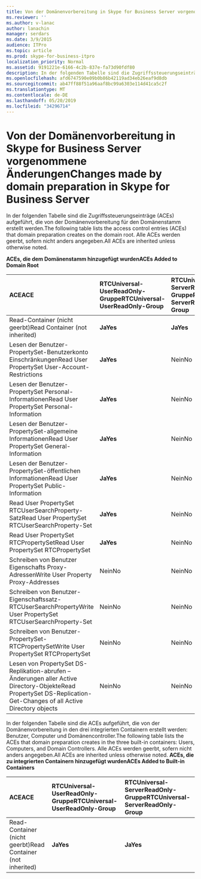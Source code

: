 ```yaml
---
title: Von der Domänenvorbereitung in Skype for Business Server vorgenommene Änderungen
ms.reviewer: ''
ms.author: v-lanac
author: lanachin
manager: serdars
ms.date: 3/9/2015
audience: ITPro
ms.topic: article
ms.prod: skype-for-business-itpro
localization_priority: Normal
ms.assetid: 9191221e-6166-4c2b-837e-fa73d90fdf80
description: In der folgenden Tabelle sind die Zugriffssteuerungseinträge (ACEs) aufgeführt, die von der Domänenvorbereitung für den Domänenstamm erstellt werden. Alle ACEs werden geerbt, sofern nicht anders angegeben.
ms.openlocfilehash: afd6747590e09b0b86b42119ad34eb26eaf9d8db
ms.sourcegitcommit: ab47ff88f51a96aaf8bc99a6303e114d41ca5c2f
ms.translationtype: MT
ms.contentlocale: de-DE
ms.lasthandoff: 05/20/2019
ms.locfileid: "34296714"
---
```

# <a name="changes-made-by-domain-preparation-in-skype-for-business-server"></a><span data-ttu-id="40331-104">Von der Domänenvorbereitung in Skype for Business Server vorgenommene Änderungen</span><span class="sxs-lookup"><span data-stu-id="40331-104">Changes made by domain preparation in Skype for Business Server</span></span>
 
<span data-ttu-id="40331-105">In der folgenden Tabelle sind die Zugriffssteuerungseinträge (ACEs) aufgeführt, die von der Domänenvorbereitung für den Domänenstamm erstellt werden.</span><span class="sxs-lookup"><span data-stu-id="40331-105">The following table lists the access control entries (ACEs) that domain preparation creates on the domain root.</span></span> <span data-ttu-id="40331-106">Alle ACEs werden geerbt, sofern nicht anders angegeben.</span><span class="sxs-lookup"><span data-stu-id="40331-106">All ACEs are inherited unless otherwise noted.</span></span>
  
<span data-ttu-id="40331-107">**ACEs, die dem Domänenstamm hinzugefügt wurden**</span><span class="sxs-lookup"><span data-stu-id="40331-107">**ACEs Added to Domain Root**</span></span>

|<span data-ttu-id="40331-108">**ACE**</span><span class="sxs-lookup"><span data-stu-id="40331-108">**ACE**</span></span>|<span data-ttu-id="40331-109">**RTCUniversal-UserReadOnly-Gruppe**</span><span class="sxs-lookup"><span data-stu-id="40331-109">**RTCUniversal-UserReadOnly-Group**</span></span>|<span data-ttu-id="40331-110">**RTCUniversal-ServerReadOnly-Gruppe**</span><span class="sxs-lookup"><span data-stu-id="40331-110">**RTCUniversal-ServerReadOnly-Group**</span></span>|<span data-ttu-id="40331-111">**RTCUniversal-UserAdmins**</span><span class="sxs-lookup"><span data-stu-id="40331-111">**RTCUniversal-UserAdmins**</span></span>|<span data-ttu-id="40331-112">**RTCHSUniversal-Dienste**</span><span class="sxs-lookup"><span data-stu-id="40331-112">**RTCHSUniversal-Services**</span></span>|<span data-ttu-id="40331-113">**Authentifizierte Benutzer**</span><span class="sxs-lookup"><span data-stu-id="40331-113">**Authenticated-Users**</span></span>|
|:-----|:-----|:-----|:-----|:-----|:-----|
|<span data-ttu-id="40331-114">Read-Container (nicht geerbt)</span><span class="sxs-lookup"><span data-stu-id="40331-114">Read Container (not inherited)</span></span>  <br/> |<span data-ttu-id="40331-115">**Ja**</span><span class="sxs-lookup"><span data-stu-id="40331-115">**Yes**</span></span> <br/> |<span data-ttu-id="40331-116">**Ja**</span><span class="sxs-lookup"><span data-stu-id="40331-116">**Yes**</span></span> <br/> |<span data-ttu-id="40331-117">Nein</span><span class="sxs-lookup"><span data-stu-id="40331-117">No</span></span>  <br/> |<span data-ttu-id="40331-118">Nein</span><span class="sxs-lookup"><span data-stu-id="40331-118">No</span></span>  <br/> |<span data-ttu-id="40331-119">Nein</span><span class="sxs-lookup"><span data-stu-id="40331-119">No</span></span>  <br/> |
|<span data-ttu-id="40331-120">Lesen der Benutzer-PropertySet-Benutzerkonto Einschränkungen</span><span class="sxs-lookup"><span data-stu-id="40331-120">Read User PropertySet User-Account-Restrictions</span></span>  <br/> |<span data-ttu-id="40331-121">**Ja**</span><span class="sxs-lookup"><span data-stu-id="40331-121">**Yes**</span></span> <br/> |<span data-ttu-id="40331-122">Nein</span><span class="sxs-lookup"><span data-stu-id="40331-122">No</span></span>  <br/> |<span data-ttu-id="40331-123">Nein</span><span class="sxs-lookup"><span data-stu-id="40331-123">No</span></span>  <br/> |<span data-ttu-id="40331-124">Nein</span><span class="sxs-lookup"><span data-stu-id="40331-124">No</span></span>  <br/> |<span data-ttu-id="40331-125">Nein</span><span class="sxs-lookup"><span data-stu-id="40331-125">No</span></span>  <br/> |
|<span data-ttu-id="40331-126">Lesen der Benutzer-PropertySet Personal-Informationen</span><span class="sxs-lookup"><span data-stu-id="40331-126">Read User PropertySet Personal-Information</span></span>  <br/> |<span data-ttu-id="40331-127">**Ja**</span><span class="sxs-lookup"><span data-stu-id="40331-127">**Yes**</span></span> <br/> |<span data-ttu-id="40331-128">Nein</span><span class="sxs-lookup"><span data-stu-id="40331-128">No</span></span>  <br/> |<span data-ttu-id="40331-129">Nein</span><span class="sxs-lookup"><span data-stu-id="40331-129">No</span></span>  <br/> |<span data-ttu-id="40331-130">Nein</span><span class="sxs-lookup"><span data-stu-id="40331-130">No</span></span>  <br/> |<span data-ttu-id="40331-131">Nein</span><span class="sxs-lookup"><span data-stu-id="40331-131">No</span></span>  <br/> |
|<span data-ttu-id="40331-132">Lesen der Benutzer-PropertySet-allgemeine Informationen</span><span class="sxs-lookup"><span data-stu-id="40331-132">Read User PropertySet General-Information</span></span>  <br/> |<span data-ttu-id="40331-133">**Ja**</span><span class="sxs-lookup"><span data-stu-id="40331-133">**Yes**</span></span> <br/> |<span data-ttu-id="40331-134">Nein</span><span class="sxs-lookup"><span data-stu-id="40331-134">No</span></span>  <br/> |<span data-ttu-id="40331-135">Nein</span><span class="sxs-lookup"><span data-stu-id="40331-135">No</span></span>  <br/> |<span data-ttu-id="40331-136">Nein</span><span class="sxs-lookup"><span data-stu-id="40331-136">No</span></span>  <br/> |<span data-ttu-id="40331-137">Nein</span><span class="sxs-lookup"><span data-stu-id="40331-137">No</span></span>  <br/> |
|<span data-ttu-id="40331-138">Lesen der Benutzer-PropertySet-öffentlichen Informationen</span><span class="sxs-lookup"><span data-stu-id="40331-138">Read User PropertySet Public-Information</span></span>  <br/> |<span data-ttu-id="40331-139">**Ja**</span><span class="sxs-lookup"><span data-stu-id="40331-139">**Yes**</span></span> <br/> |<span data-ttu-id="40331-140">Nein</span><span class="sxs-lookup"><span data-stu-id="40331-140">No</span></span>  <br/> |<span data-ttu-id="40331-141">Nein</span><span class="sxs-lookup"><span data-stu-id="40331-141">No</span></span>  <br/> |<span data-ttu-id="40331-142">Nein</span><span class="sxs-lookup"><span data-stu-id="40331-142">No</span></span>  <br/> |<span data-ttu-id="40331-143">Nein</span><span class="sxs-lookup"><span data-stu-id="40331-143">No</span></span>  <br/> |
|<span data-ttu-id="40331-144">Read User PropertySet RTCUserSearchProperty-Satz</span><span class="sxs-lookup"><span data-stu-id="40331-144">Read User PropertySet RTCUserSearchProperty-Set</span></span>  <br/> |<span data-ttu-id="40331-145">**Ja**</span><span class="sxs-lookup"><span data-stu-id="40331-145">**Yes**</span></span> <br/> |<span data-ttu-id="40331-146">Nein</span><span class="sxs-lookup"><span data-stu-id="40331-146">No</span></span>  <br/> |<span data-ttu-id="40331-147">Nein</span><span class="sxs-lookup"><span data-stu-id="40331-147">No</span></span>  <br/> |<span data-ttu-id="40331-148">Nein</span><span class="sxs-lookup"><span data-stu-id="40331-148">No</span></span>  <br/> |<span data-ttu-id="40331-149">**Ja**</span><span class="sxs-lookup"><span data-stu-id="40331-149">**Yes**</span></span> <br/> |
|<span data-ttu-id="40331-150">Read User PropertySet RTCPropertySet</span><span class="sxs-lookup"><span data-stu-id="40331-150">Read User PropertySet RTCPropertySet</span></span>  <br/> |<span data-ttu-id="40331-151">**Ja**</span><span class="sxs-lookup"><span data-stu-id="40331-151">**Yes**</span></span> <br/> |<span data-ttu-id="40331-152">Nein</span><span class="sxs-lookup"><span data-stu-id="40331-152">No</span></span>  <br/> |<span data-ttu-id="40331-153">Nein</span><span class="sxs-lookup"><span data-stu-id="40331-153">No</span></span>  <br/> |<span data-ttu-id="40331-154">Nein</span><span class="sxs-lookup"><span data-stu-id="40331-154">No</span></span>  <br/> |<span data-ttu-id="40331-155">Nein</span><span class="sxs-lookup"><span data-stu-id="40331-155">No</span></span>  <br/> |
|<span data-ttu-id="40331-156">Schreiben von Benutzer Eigenschafts Proxy-Adressen</span><span class="sxs-lookup"><span data-stu-id="40331-156">Write User Property Proxy-Addresses</span></span>  <br/> |<span data-ttu-id="40331-157">Nein</span><span class="sxs-lookup"><span data-stu-id="40331-157">No</span></span>  <br/> |<span data-ttu-id="40331-158">Nein</span><span class="sxs-lookup"><span data-stu-id="40331-158">No</span></span>  <br/> |<span data-ttu-id="40331-159">**Ja**</span><span class="sxs-lookup"><span data-stu-id="40331-159">**Yes**</span></span> <br/> |<span data-ttu-id="40331-160">Nein</span><span class="sxs-lookup"><span data-stu-id="40331-160">No</span></span>  <br/> |<span data-ttu-id="40331-161">Nein</span><span class="sxs-lookup"><span data-stu-id="40331-161">No</span></span>  <br/> |
|<span data-ttu-id="40331-162">Schreiben von Benutzer-Eigenschaftssatz-RTCUserSearchProperty</span><span class="sxs-lookup"><span data-stu-id="40331-162">Write User PropertySet RTCUserSearchProperty-Set</span></span>  <br/> |<span data-ttu-id="40331-163">Nein</span><span class="sxs-lookup"><span data-stu-id="40331-163">No</span></span>  <br/> |<span data-ttu-id="40331-164">Nein</span><span class="sxs-lookup"><span data-stu-id="40331-164">No</span></span>  <br/> |<span data-ttu-id="40331-165">**Ja**</span><span class="sxs-lookup"><span data-stu-id="40331-165">**Yes**</span></span> <br/> |<span data-ttu-id="40331-166">Nein</span><span class="sxs-lookup"><span data-stu-id="40331-166">No</span></span>  <br/> |<span data-ttu-id="40331-167">Nein</span><span class="sxs-lookup"><span data-stu-id="40331-167">No</span></span>  <br/> |
|<span data-ttu-id="40331-168">Schreiben von Benutzer-PropertySet-RTCPropertySet</span><span class="sxs-lookup"><span data-stu-id="40331-168">Write User PropertySet RTCPropertySet</span></span>  <br/> |<span data-ttu-id="40331-169">Nein</span><span class="sxs-lookup"><span data-stu-id="40331-169">No</span></span>  <br/> |<span data-ttu-id="40331-170">Nein</span><span class="sxs-lookup"><span data-stu-id="40331-170">No</span></span>  <br/> |<span data-ttu-id="40331-171">**Ja**</span><span class="sxs-lookup"><span data-stu-id="40331-171">**Yes**</span></span> <br/> |<span data-ttu-id="40331-172">Nein</span><span class="sxs-lookup"><span data-stu-id="40331-172">No</span></span>  <br/> |<span data-ttu-id="40331-173">Nein</span><span class="sxs-lookup"><span data-stu-id="40331-173">No</span></span>  <br/> |
|<span data-ttu-id="40331-174">Lesen von PropertySet DS-Replikation-abrufen – Änderungen aller Active Directory-Objekte</span><span class="sxs-lookup"><span data-stu-id="40331-174">Read PropertySet DS-Replication-Get-Changes of all Active Directory objects</span></span>  <br/> |<span data-ttu-id="40331-175">Nein</span><span class="sxs-lookup"><span data-stu-id="40331-175">No</span></span>  <br/> |<span data-ttu-id="40331-176">Nein</span><span class="sxs-lookup"><span data-stu-id="40331-176">No</span></span>  <br/> |<span data-ttu-id="40331-177">Nein</span><span class="sxs-lookup"><span data-stu-id="40331-177">No</span></span>  <br/> |<span data-ttu-id="40331-178">**Ja**</span><span class="sxs-lookup"><span data-stu-id="40331-178">**Yes**</span></span> <br/> |<span data-ttu-id="40331-179">Nein</span><span class="sxs-lookup"><span data-stu-id="40331-179">No</span></span>  <br/> |
   
<span data-ttu-id="40331-180">In der folgenden Tabelle sind die ACEs aufgeführt, die von der Domänenvorbereitung in den drei integrierten Containern erstellt werden: Benutzer, Computer und Domänencontroller.</span><span class="sxs-lookup"><span data-stu-id="40331-180">The following table lists the ACEs that domain preparation creates in the three built-in containers: Users, Computers, and Domain Controllers.</span></span> <span data-ttu-id="40331-181">Alle ACEs werden geerbt, sofern nicht anders angegeben.</span><span class="sxs-lookup"><span data-stu-id="40331-181">All ACEs are inherited unless otherwise noted.</span></span>
<span data-ttu-id="40331-182">**ACEs, die zu integrierten Containern hinzugefügt wurden**</span><span class="sxs-lookup"><span data-stu-id="40331-182">**ACEs Added to Built-in Containers**</span></span>

|<span data-ttu-id="40331-183">**ACE**</span><span class="sxs-lookup"><span data-stu-id="40331-183">**ACE**</span></span>|<span data-ttu-id="40331-184">**RTCUniversal-UserReadOnly-Gruppe**</span><span class="sxs-lookup"><span data-stu-id="40331-184">**RTCUniversal-UserReadOnly-Group**</span></span>|<span data-ttu-id="40331-185">**RTCUniversal-ServerReadOnly-Gruppe**</span><span class="sxs-lookup"><span data-stu-id="40331-185">**RTCUniversal-ServerReadOnly-Group**</span></span>|
|:-----|:-----|:-----|
|<span data-ttu-id="40331-186">Read-Container (nicht geerbt)</span><span class="sxs-lookup"><span data-stu-id="40331-186">Read Container (not inherited)</span></span>  <br/> |<span data-ttu-id="40331-187">**Ja**</span><span class="sxs-lookup"><span data-stu-id="40331-187">**Yes**</span></span> <br/> |<span data-ttu-id="40331-188">**Ja**</span><span class="sxs-lookup"><span data-stu-id="40331-188">**Yes**</span></span> <br/> |
   

